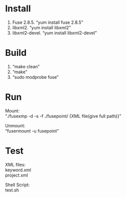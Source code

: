 Install
========

1) Fuse 2.8.5.
“yum install fuse 2.8.5” <br>
2) libxml2.
“yum install libxml2” <br>
3) libxml2-devel.
“yum install libxml2-devel”

Build
========

1) “make clean” <br>
2) “make” <br>
3) “sudo modprobe fuse” <br>

Run
========

Mount: <br>
“./fusexmp -d -s -f ./fusepoint/ {XML file(give full path)}”

Unmount: <br>
“fusermount -u fusepoint”

Test
========

XML files: <br>
keyword.xml <br>
project.xml

Shell Script: <br>
test.sh



